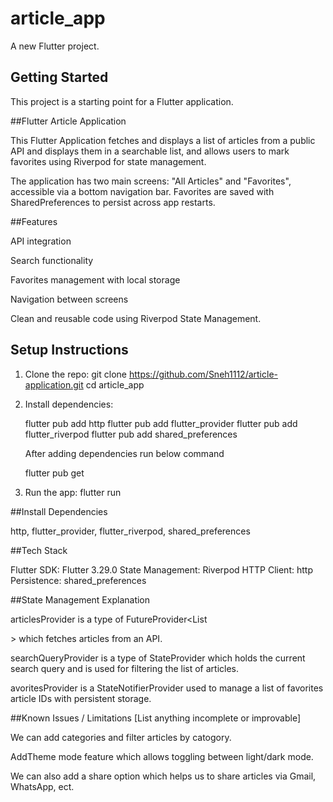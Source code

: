 # article_app

A new Flutter project.

## Getting Started

This project is a starting point for a Flutter application.


##Flutter Article Application


This Flutter Application fetches and displays a list of articles from a public API and displays them in a searchable list, and allows users to mark favorites using Riverpod for state management. 

The application has two main screens: "All Articles" and "Favorites", accessible via a bottom navigation bar. Favorites are saved with SharedPreferences to persist across app restarts. 


##Features

API integration


Search functionality


Favorites management with local storage


Navigation between screens


Clean and reusable code using Riverpod State Management.

## Setup Instructions
1. Clone the repo:
    git clone <https://github.com/Sneh1112/article-application.git>
      cd article_app
      
2. Install dependencies:

    flutter pub add http
    flutter pub add flutter_provider
    flutter pub add flutter_riverpod
    flutter pub add shared_preferences
    
    After adding dependencies run below command
    
    flutter pub get



3. Run the app:
    flutter run



##Install Dependencies

http, flutter_provider, flutter_riverpod, shared_preferences


##Tech Stack

Flutter SDK:  Flutter 3.29.0 
State Management: Riverpod
HTTP Client: http
Persistence: shared_preferences


##State Management Explanation 

articlesProvider is a type of FutureProvider<List<Article>> which fetches articles from an API.

searchQueryProvider is a type of StateProvider<String> which holds the current search query and is used for filtering the list of articles.

avoritesProvider is a StateNotifierProvider used to manage a list of favorites article IDs with persistent storage.


##Known Issues / Limitations [List anything incomplete or improvable] 

We can add categories and filter articles by catogory.

AddTheme mode feature which allows toggling between light/dark mode.

We can also add a share option which helps us to share articles via Gmail, WhatsApp, ect.







